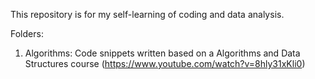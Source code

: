 This repository is for my self-learning of coding and data analysis.

Folders:
1. Algorithms: Code snippets written based on a Algorithms and Data Structures course (https://www.youtube.com/watch?v=8hly31xKli0)
